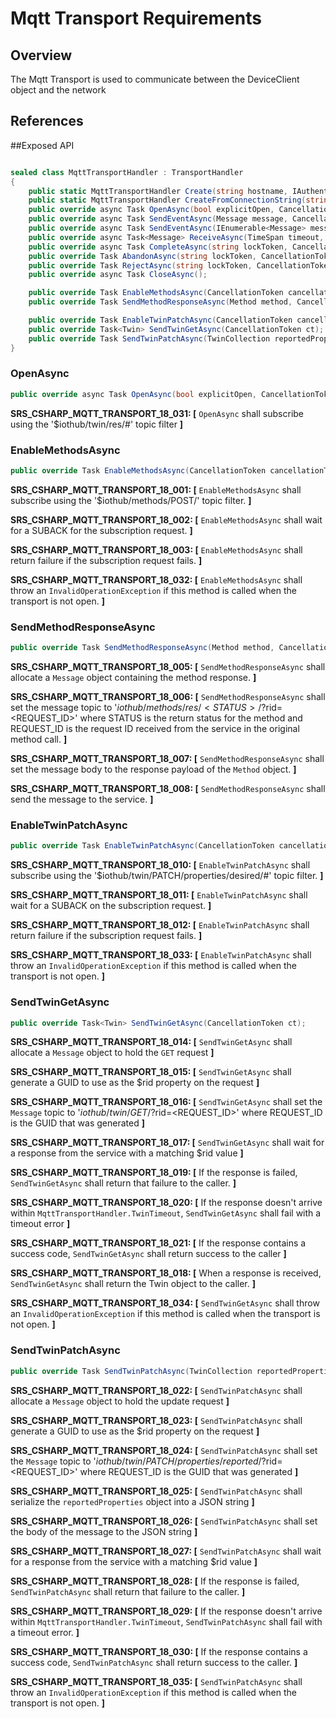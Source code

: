 ﻿# Mqtt Transport Requirements

## Overview

The Mqtt Transport is used to communicate between the DeviceClient object and the network 

## References


##Exposed API
```csharp

sealed class MqttTransportHandler : TransportHandler
{
    public static MqttTransportHandler Create(string hostname, IAuthenticationMethod authMethod);
    public static MqttTransportHandler CreateFromConnectionString(string connectionString);
    public override async Task OpenAsync(bool explicitOpen, CancellationToken cancellationToken);
    public override async Task SendEventAsync(Message message, CancellationToken cancellationToken);
    public override async Task SendEventAsync(IEnumerable<Message> messages, CancellationToken cancellationToken);
    public override async Task<Message> ReceiveAsync(TimeSpan timeout, CancellationToken cancellationToken);
    public override async Task CompleteAsync(string lockToken, CancellationToken cancellationToken);
    public override Task AbandonAsync(string lockToken, CancellationToken cancellationToken);
    public override Task RejectAsync(string lockToken, CancellationToken cancellationToken);
    public override async Task CloseAsync();

    public override Task EnableMethodsAsync(CancellationToken cancellationToken);
    public override Task SendMethodResponseAsync(Method method, CancellationToken ct);

    public override Task EnableTwinPatchAsync(CancellationToken cancellationToken);
    public override Task<Twin> SendTwinGetAsync(CancellationToken ct);
    public override Task SendTwinPatchAsync(TwinCollection reportedProperties, CancellationToken ct);
}

```

### OpenAsync
```csharp
public override async Task OpenAsync(bool explicitOpen, CancellationToken cancellationToken);
```
**SRS_CSHARP_MQTT_TRANSPORT_18_031: [** `OpenAsync` shall subscribe using the '$iothub/twin/res/#' topic filter **]**

### EnableMethodsAsync
```csharp
public override Task EnableMethodsAsync(CancellationToken cancellationToken);
```

**SRS_CSHARP_MQTT_TRANSPORT_18_001: [** `EnableMethodsAsync` shall subscribe using the '$iothub/methods/POST/' topic filter. **]**

**SRS_CSHARP_MQTT_TRANSPORT_18_002: [** `EnableMethodsAsync` shall wait for a SUBACK for the subscription request. **]**

**SRS_CSHARP_MQTT_TRANSPORT_18_003: [** `EnableMethodsAsync` shall return failure if the subscription request fails. **]**

**SRS_CSHARP_MQTT_TRANSPORT_18_032: [** `EnableMethodsAsync` shall throw an `InvalidOperationException` if this method is called when the transport is not open. **]**

### SendMethodResponseAsync
```csharp
public override Task SendMethodResponseAsync(Method method, CancellationToken ct);
```

**SRS_CSHARP_MQTT_TRANSPORT_18_005: [** `SendMethodResponseAsync` shall allocate a `Message` object containing the method response. **]**

**SRS_CSHARP_MQTT_TRANSPORT_18_006: [** `SendMethodResponseAsync` shall set the message topic to '$iothub/methods/res/<STATUS>/?$rid=<REQUEST_ID>' where STATUS is the return status for the method and REQUEST_ID is the request ID received from the service in the original method call. **]**

**SRS_CSHARP_MQTT_TRANSPORT_18_007: [** `SendMethodResponseAsync` shall set the message body to the response payload of the `Method` object. **]**

**SRS_CSHARP_MQTT_TRANSPORT_18_008: [** `SendMethodResponseAsync` shall send the message to the service. **]**


### EnableTwinPatchAsync
```csharp
public override Task EnableTwinPatchAsync(CancellationToken cancellationToken);
```

**SRS_CSHARP_MQTT_TRANSPORT_18_010: [** `EnableTwinPatchAsync` shall subscribe using the '$iothub/twin/PATCH/properties/desired/#' topic filter. **]**

**SRS_CSHARP_MQTT_TRANSPORT_18_011: [** `EnableTwinPatchAsync` shall wait for a SUBACK on the subscription request. **]**

**SRS_CSHARP_MQTT_TRANSPORT_18_012: [** `EnableTwinPatchAsync` shall return failure if the subscription request fails. **]**

**SRS_CSHARP_MQTT_TRANSPORT_18_033: [** `EnableTwinPatchAsync` shall throw an `InvalidOperationException` if this method is called when the transport is not open. **]**

### SendTwinGetAsync
```csharp
public override Task<Twin> SendTwinGetAsync(CancellationToken ct);
```

**SRS_CSHARP_MQTT_TRANSPORT_18_014: [** `SendTwinGetAsync` shall allocate a `Message` object to hold the `GET` request **]**

**SRS_CSHARP_MQTT_TRANSPORT_18_015: [** `SendTwinGetAsync` shall generate a GUID to use as the $rid property on the request **]**

**SRS_CSHARP_MQTT_TRANSPORT_18_016: [** `SendTwinGetAsync` shall set the `Message` topic to '$iothub/twin/GET/?$rid=<REQUEST_ID>' where REQUEST_ID is the GUID that was generated **]**

**SRS_CSHARP_MQTT_TRANSPORT_18_017: [** `SendTwinGetAsync` shall wait for a response from the service with a matching $rid value **]**

**SRS_CSHARP_MQTT_TRANSPORT_18_019: [** If the response is failed, `SendTwinGetAsync` shall return that failure to the caller. **]**

**SRS_CSHARP_MQTT_TRANSPORT_18_020: [** If the response doesn't arrive within `MqttTransportHandler.TwinTimeout`, `SendTwinGetAsync` shall fail with a timeout error **]**

**SRS_CSHARP_MQTT_TRANSPORT_18_021: [** If the response contains a success code, `SendTwinGetAsync` shall return success to the caller **]** 

**SRS_CSHARP_MQTT_TRANSPORT_18_018: [** When a response is received, `SendTwinGetAsync` shall return the Twin object to the caller. **]**

**SRS_CSHARP_MQTT_TRANSPORT_18_034: [** `SendTwinGetAsync` shall throw an `InvalidOperationException` if this method is called when the transport is not open. **]**

### SendTwinPatchAsync
```csharp
public override Task SendTwinPatchAsync(TwinCollection reportedProperties, CancellationToken ct);
```

**SRS_CSHARP_MQTT_TRANSPORT_18_022: [** `SendTwinPatchAsync` shall allocate a `Message` object to hold the update request **]**

**SRS_CSHARP_MQTT_TRANSPORT_18_023: [** `SendTwinPatchAsync` shall generate a GUID to use as the $rid property on the request **]**

**SRS_CSHARP_MQTT_TRANSPORT_18_024: [** `SendTwinPatchAsync` shall set the `Message` topic to '$iothub/twin/PATCH/properties/reported/?$rid=<REQUEST_ID>' where REQUEST_ID is the GUID that was generated **]**

**SRS_CSHARP_MQTT_TRANSPORT_18_025: [** `SendTwinPatchAsync` shall serialize the `reportedProperties` object into a JSON string **]**

**SRS_CSHARP_MQTT_TRANSPORT_18_026: [** `SendTwinPatchAsync` shall set the body of the message to the JSON string **]**

**SRS_CSHARP_MQTT_TRANSPORT_18_027: [** `SendTwinPatchAsync` shall wait for a response from the service with a matching $rid value **]**

**SRS_CSHARP_MQTT_TRANSPORT_18_028: [** If the response is failed, `SendTwinPatchAsync` shall return that failure to the caller. **]**

**SRS_CSHARP_MQTT_TRANSPORT_18_029: [** If the response doesn't arrive within `MqttTransportHandler.TwinTimeout`, `SendTwinPatchAsync` shall fail with a timeout error. **]** 

**SRS_CSHARP_MQTT_TRANSPORT_18_030: [** If the response contains a success code, `SendTwinPatchAsync` shall return success to the caller. **]**

**SRS_CSHARP_MQTT_TRANSPORT_18_035: [** `SendTwinPatchAsync` shall throw an `InvalidOperationException` if this method is called when the transport is not open. **]**
